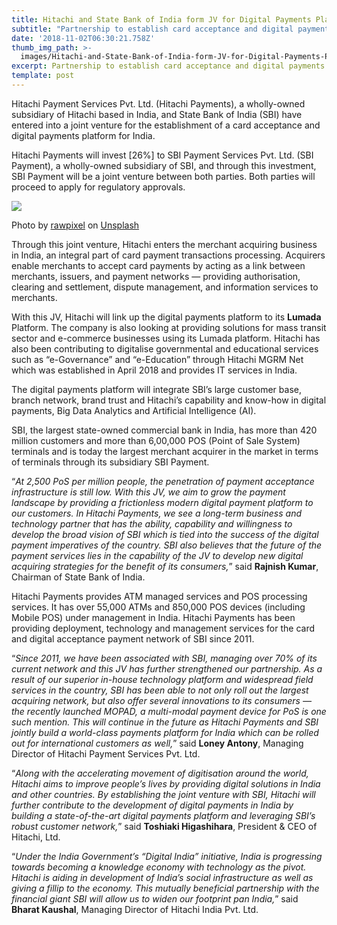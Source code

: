 ```yaml
---
title: Hitachi and State Bank of India form JV for Digital Payments Platform
subtitle: "Partnership to establish card acceptance and digital payments\_platform"
date: '2018-11-02T06:30:21.758Z'
thumb_img_path: >-
  images/Hitachi-and-State-Bank-of-India-form-JV-for-Digital-Payments-Platform/1*eQjF9mumbWVlvTIfWnCVJQ.jpeg
excerpt: Partnership to establish card acceptance and digital payments platform
template: post
---
```

Hitachi Payment Services Pvt. Ltd. (Hitachi Payments), a wholly-owned subsidiary of Hitachi based in India, and State Bank of India (SBI) have entered into a joint venture for the establishment of a card acceptance and digital payments platform for India.

Hitachi Payments will invest \[26%\] to SBI Payment Services Pvt. Ltd. (SBI Payment), a wholly-owned subsidiary of SBI, and through this investment, SBI Payment will be a joint venture between both parties. Both parties will proceed to apply for regulatory approvals.

![](/images/Hitachi-and-State-Bank-of-India-form-JV-for-Digital-Payments-Platform/1*eQjF9mumbWVlvTIfWnCVJQ.jpeg)

<figcaption>Photo by <a href="https://unsplash.com/photos/-mNtGIWVDCY?utm_source=unsplash&amp;utm_medium=referral&amp;utm_content=creditCopyText" data-href="https://unsplash.com/photos/-mNtGIWVDCY?utm_source=unsplash&amp;utm_medium=referral&amp;utm_content=creditCopyText" class="markup--anchor markup--figure-anchor" rel="noopener" target="_blank">rawpixel</a> on&nbsp;<a href="https://unsplash.com/search/photos/credit-card?utm_source=unsplash&amp;utm_medium=referral&amp;utm_content=creditCopyText" data-href="https://unsplash.com/search/photos/credit-card?utm_source=unsplash&amp;utm_medium=referral&amp;utm_content=creditCopyText" class="markup--anchor markup--figure-anchor" rel="noopener" target="_blank">Unsplash</a></figcaption>

Through this joint venture, Hitachi enters the merchant acquiring business in India, an integral part of card payment transactions processing. Acquirers enable merchants to accept card payments by acting as a link between merchants, issuers, and payment networks — providing authorisation, clearing and settlement, dispute management, and information services to merchants.

With this JV, Hitachi will link up the digital payments platform to its **Lumada** Platform. The company is also looking at providing solutions for mass transit sector and e-commerce businesses using its Lumada platform. Hitachi has also been contributing to digitalise governmental and educational services such as “e-Governance” and “e-Education” through Hitachi MGRM Net which was established in April 2018 and provides IT services in India.

The digital payments platform will integrate SBI’s large customer base, branch network, brand trust and Hitachi’s capability and know-how in digital payments, Big Data Analytics and Artificial Intelligence (AI).

SBI, the largest state-owned commercial bank in India, has more than 420 million customers and more than 6,00,000 POS (Point of Sale System) terminals and is today the largest merchant acquirer in the market in terms of terminals through its subsidiary SBI Payment.

“*At 2,500 PoS per million people, the penetration of payment acceptance infrastructure is still low. With this JV, we aim to grow the payment landscape by providing a frictionless modern digital payment platform to our customers. In Hitachi Payments, we see a long-term business and technology partner that has the ability, capability and willingness to develop the broad vision of SBI which is tied into the success of the digital payment imperatives of the country. SBI also believes that the future of the payment services lies in the capability of the JV to develop new digital acquiring strategies for the benefit of its consumers,*” said **Rajnish Kumar**, Chairman of State Bank of India.

Hitachi Payments provides ATM managed services and POS processing services. It has over 55,000 ATMs and 850,000 POS devices (including Mobile POS) under management in India. Hitachi Payments has been providing deployment, technology and management services for the card and digital acceptance payment network of SBI since 2011.

“*Since 2011, we have been associated with SBI, managing over 70% of its current network and this JV has further strengthened our partnership. As a result of our superior in-house technology platform and widespread field services in the country, SBI has been able to not only roll out the largest acquiring network, but also offer several innovations to its consumers — the recently launched MOPAD, a multi-modal payment device for PoS is one such mention. This will continue in the future as Hitachi Payments and SBI jointly build a world-class payments platform for India which can be rolled out for international customers as well,*” said **Loney Antony**, Managing Director of Hitachi Payment Services Pvt. Ltd.

“*Along with the accelerating movement of digitisation around the world, Hitachi aims to improve people’s lives by providing digital solutions in India and other countries. By establishing the joint venture with SBI, Hitachi will further contribute to the development of digital payments in India by building a state-of-the-art digital payments platform and leveraging SBI’s robust customer network,*” said **Toshiaki Higashihara**, President & CEO of Hitachi, Ltd.

“*Under the India Government’s “Digital India” initiative, India is progressing towards becoming a knowledge economy with technology as the pivot. Hitachi is aiding in development of India’s social infrastructure as well as giving a fillip to the economy. This mutually beneficial partnership with the financial giant SBI will allow us to widen our footprint pan India,*” said **Bharat Kaushal**, Managing Director of Hitachi India Pvt. Ltd.
